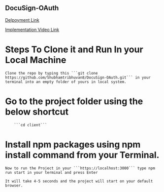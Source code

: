 ## DocuSign-OAuth

<a href='https://docu-sign-o-auth-l2ol-li82867e3-shubhamtribhuvan8.vercel.app/'>Delpoyment Link</a>

<a href='https://drive.google.com/file/d/156yASZ6UCwUNUdtcQnmI-5xPw-wLBzxC/view?usp=share_link'>Implementation Video Link</a>
 
 # Steps To Clone it and Run In your Local Machine

    Clone the repo by typing this ```git clone https://github.com/Shubhamtribhuvan8/DocuSign-OAuth.git``` in your terminal into an empty folder of yours in local system.

 # Go to the project folder using the below shortcut

        ```cd client```

   # Install npm packages using  npm install command from your Terminal.

    Now to run the Project in your ```https://localhost:3000``` type npm run start in your terminal and press Enter

    It will take 4-5 seconds and the project will start on your default browser.

